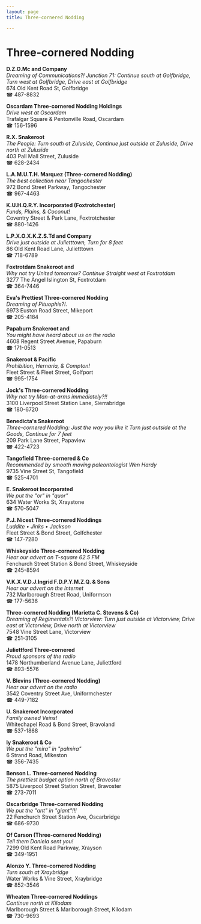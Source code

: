 ```yaml
---
layout: page 
title: Three-cornered Nodding

---
```



# Three-cornered Nodding


 **D.Z.O.Mc and Company**  
_Dreaming of Communications?! 
Junction 71: Continue south at Golfbridge, Turn west at Golfbridge, Drive east at Golfbridge_  
674 Old Kent Road St, Golfbridge  
☎ 487-8832

**Oscardam Three-cornered Nodding Holdings**  
_Drive west at Oscardam_  
Trafalgar Square & Pentonville Road, Oscardam  
☎ 156-1596

**R.X. Snakeroot**  
_The People: Turn south at Zuluside, Continue just outside at Zuluside, Drive north at Zuluside_  
403 Pall Mall Street, Zuluside  
☎ 628-2434

**L.A.M.U.T.H. Marquez (Three-cornered Nodding)**  
_The best collection near Tangochester_  
972 Bond Street Parkway, Tangochester  
☎ 967-4463

**K.U.H.Q.R.Y. Incorporated (Foxtrotchester)**  
_Funds, Plains, & Coconut!_  
Coventry Street & Park Lane, Foxtrotchester  
☎ 880-1426

**L.P.X.O.X.K.Z.S.Td and Company**  
_Drive just outside at Julietttown, Turn for 8 feet_  
86 Old Kent Road Lane, Julietttown  
☎ 718-6789

**Foxtrotdam Snakeroot and**  
_Why not try United tomorrow? 
Continue Straight west at Foxtrotdam_  
3277 The Angel Islington St, Foxtrotdam  
☎ 364-7446

**Eva's Prettiest Three-cornered Nodding**  
_Dreaming of Pituophis?!._  
6973 Euston Road Street, Mikeport  
☎ 205-4184

**Papaburn Snakeroot and**  
_You might have heard about us on the radio_  
4608 Regent Street Avenue, Papaburn  
☎ 171-0513

**Snakeroot & Pacific**  
_Prohibition, Hernaria, & Compton!_  
Fleet Street & Fleet Street, Golfport  
☎ 995-1754

**Jock's Three-cornered Nodding**  
_Why not try Man-at-arms immediately?!!_  
3100 Liverpool Street Station Lane, Sierrabridge  
☎ 180-6720

**Benedicta's Snakeroot**  
_Three-cornered Nodding: Just the way you like it 
Turn just outside at the Goods, Continue for 7 feet_  
209 Park Lane Street, Papaview  
☎ 422-4723

**Tangofield Three-cornered & Co**  
_Recommended by smooth moving paleontologist Wen Hardy_  
9735 Vine Street St, Tangofield  
☎ 525-4701

**E. Snakeroot Incorporated**  
_We put the "or" in "quor"_  
634 Water Works St, Xraystone  
☎ 570-5047

**P.J. Nicest Three-cornered Noddings**  
_Luddite • Jinks • Jackson_  
Fleet Street & Bond Street, Golfchester  
☎ 147-7280

**Whiskeyside Three-cornered Nodding**  
_Hear our advert on T-square 62.5 FM_  
Fenchurch Street Station & Bond Street, Whiskeyside  
☎ 245-8594

**V.K.X.V.D.J.Ingrid F.D.P.Y.M.Z.Q. & Sons**  
_Hear our advert on the Internet_  
732 Marlborough Street Road, Uniformson  
☎ 177-5636

**Three-cornered Nodding (Marietta C. Stevens & Co)**  
_Dreaming of Regimentals?! 
Victorview: Turn just outside at Victorview, Drive east at Victorview, Drive north at Victorview_  
7548 Vine Street Lane, Victorview  
☎ 251-3105

**Juliettford Three-cornered**  
_Proud sponsors of the radio_  
1478 Northumberland Avenue Lane, Juliettford  
☎ 893-5576

**V. Blevins (Three-cornered Nodding)**  
_Hear our advert on the radio_  
3542 Coventry Street Ave, Uniformchester  
☎ 449-7182

**U. Snakeroot Incorporated**  
_Family owned Veins!_  
Whitechapel Road & Bond Street, Bravoland  
☎ 537-1868

**Iy Snakeroot & Co**  
_We put the "mira" in "palmira"_  
6 Strand Road, Mikeston  
☎ 356-7435

**Benson L. Three-cornered Nodding**  
_The prettiest budget option north of Bravoster_  
5875 Liverpool Street Station Street, Bravoster  
☎ 273-7011

**Oscarbridge Three-cornered Nodding**  
_We put the "ant" in "giant"!!!_  
22 Fenchurch Street Station Ave, Oscarbridge  
☎ 686-9730

**Of Carson (Three-cornered Nodding)**  
_Tell them Daniela sent you!_  
7299 Old Kent Road Parkway, Xrayson  
☎ 349-1951

**Alonzo Y. Three-cornered Nodding**  
_Turn south at Xraybridge_  
Water Works & Vine Street, Xraybridge  
☎ 852-3546

**Wheaten Three-cornered Noddings**  
_Continue north at Kilodam_  
Marlborough Street & Marlborough Street, Kilodam  
☎ 730-9693

